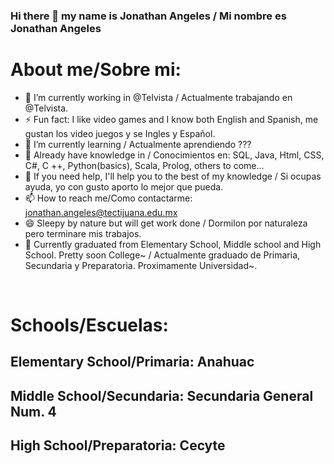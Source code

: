### Hi there 👋 my name is Jonathan Angeles / Mi nombre es Jonathan Angeles

<!--
**JonathanAV/jonathanav** is a ✨ _special_ ✨ repository because its `README.md` (this file) appears on your GitHub profile. -->

# About me/Sobre mi:

- 🔭 I’m currently working in @Telvista / Actualmente trabajando en @Telvista.
- ⚡ Fun fact: I like video games and I know both English and Spanish, me gustan los video juegos y se Ingles y Español.
- 🌱 I’m currently learning / Actualmente aprendiendo ???
- 🌱 Already have knowledge in / Conocimientos en: SQL, Java, Html, CSS, C#, C ++, Python(basics), Scala, Prolog, others to come...
- 💬 If you need help, I'll help you to the best of my knowledge / Si ocupas ayuda, yo con gusto aporto lo mejor que pueda.
- 📫 How to reach me/Como contactarme: jonathan.angeles@tectijuana.edu.mx
- 😄 Sleepy by nature but will get work done / Dormilon por naturaleza pero terminare mis trabajos.
- 📲 Currently graduated from Elementary School, Middle school and High School. Pretty soon College~ / Actualmente graduado de Primaria, Secundaria y Preparatoria. Proximamente Universidad~.
</br>

# Schools/Escuelas: </br>
## Elementary School/Primaria: Anahuac </br>
## Middle School/Secundaria: Secundaria General Num. 4 </br>
## High School/Preparatoria: Cecyte </br>
